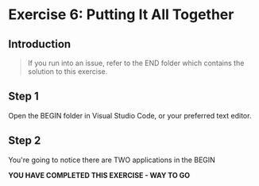 # Exercise 6: Putting It All Together

## Introduction

> If you run into an issue, refer to the END folder which contains the solution to this exercise.

## Step 1
Open the BEGIN folder in Visual Studio Code, or your preferred text editor.

## Step 2
You're going to notice there are TWO applications in the BEGIN 

**YOU HAVE COMPLETED THIS EXERCISE - WAY TO GO**